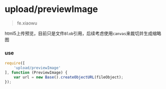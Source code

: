 # upload/previewImage

> fe.xiaowu

html5上传预览，目前只是文件`Blob`引用，后续考虑使用`canvas`来裁切并生成缩略图

### use

```js
require([
    'upload/previewImage'
], function (PreviewImage) {
    var url = new Base().createObjectURL(fileObject);
});
```